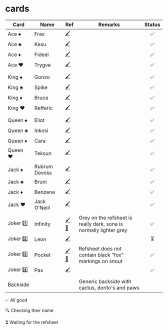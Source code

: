 # cards

| Card        | Name           | Ref  | Remarks | Status  |
| ------------- | ------------- | ----- | ----- | :-----: |
| Ace ♠️ | Frax | [🖌️](../main/refsheets/frax.png) | | ✅ |
| Ace ♣️ | Kesu | [🖌️](../main/refsheets/kesu.png) | | ✅ |
| Ace ♦️ | Fideel | [🖌️](../main/refsheets/fideel.png) | | ✅ |
| Ace ♥️ | Trygve | [🖌️](../main/refsheets/trygve.png) | | ✅ |
|  |  |  |  |  |
| King ♠️ | Gonzo | [🖌️](../main/refsheets/gonzo.png) | | ✅ |
| King ♣️ | Spike | [🖌️](../main/refsheets/spike.png) | | ✅ |
| King ♦️ | Bruce | [🖌️](../main/refsheets/bruce.png) | | ✅ |
| King ♥️ | Refferic | [🖌️](../main/refsheets/refferic.png) | | ✅ |
|  |  |  |  |  |
| Queen ♠️ | Eliot | [🖌️](../main/refsheets/eliot.png) | | ✅ |
| Queen ♣️ | Inkosi | [🖌️](../main/refsheets/inkosi.png) | | ✅ |
| Queen ♦️ | Cara | [🖌️](../main/refsheets/cara.png) | | ✅ |
| Queen ♥️ | Teksun | [🖌️](../main/refsheets/teksun.png) | | ✅ |
|  |  |  |  |  |
| Jack ♠️ | Rubrum Devoss | [🖌️](../main/refsheets/rubrum.png) | | ✅ |
| Jack ♣️ | Bruni | [🖌️](../main/refsheets/bruni.png) | | ✅ |
| Jack ♦️ | Benzene | [🖌️](../main/refsheets/benzene.png) | | ✅ |
| Jack ♥️ | Jack O’Neill | [🖌️](../main/refsheets/jack.png) | | ✅ |
|  |  |  |  |  |
| Joker 1️⃣ | Infinity | [🖌️](../main/refsheets/infinity.png) [📸](../main/pictures/infinity.jpg) | Grey on the refsheet is really dark, sona is normally lighter grey | ✅ |
| Joker 2️⃣ | Leon | [🖌️](../main/refsheets/leon.png) | | ⏳ |
| Joker 3️⃣ | Pocket | [🖌️](../main/refsheets/pocket.png) [📸](../main/pictures/pocket.jpg) | Refsheet does not contain black "fox" markings on snout | ✅ |
| Joker 4️⃣ | Pax | [🖌️](../main/refsheets/pax.png) | | ✅ |
|  |  |  |  |  |
| Backside | | | Generic backside with cactus, dorito's and paws | |

✅ All good

🔍 Checking their name

⏳ Waiting for the refsheet
